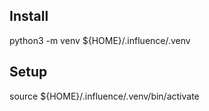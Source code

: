 <!---
NOTICE: ALL INFORMATION CONTAINED IN THIS PROGRAM IS, AND REMAINS THE PROPERTY OF MITCHELL TORRENS. THE INTELLECTUAL AND
TECHNICAL CONCEPTS CONTAINED HEREIN ARE PROTECTED BT COPYRIGHT LAW. IT IS STRICTLY FORBIDDEN TO SHARE, COPY, REPRODUCE,
MODIFY, OR DISSEMINATE ANY INFORMATION INCLUDED IN THIS PROGRAM UNLESS PRIOR WRITTEN PERMISSION IS OBTAINED FROM
MITCHELL TORRENS.
Copyright (c) 2023, Mitchell Torrens. All rights reserved.
-->


## Install

python3 -m venv ${HOME}/.influence/.venv


## Setup

source ${HOME}/.influence/.venv/bin/activate
